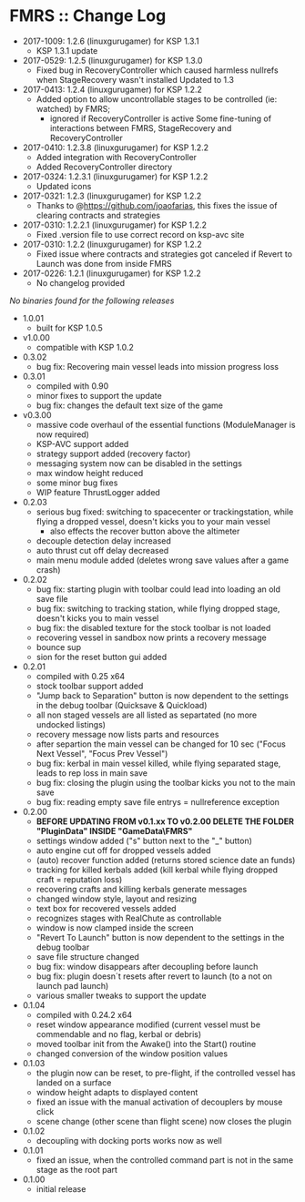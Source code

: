 # FMRS :: Change Log

* 2017-1009: 1.2.6 (linuxgurugamer) for KSP 1.3.1
	+ KSP 1.3.1 update 
* 2017-0529: 1.2.5 (linuxgurugamer) for KSP 1.3.0
	+ Fixed bug in RecoveryController which caused harmless nullrefs when StageRecovery wasn't installed Updated to 1.3
* 2017-0413: 1.2.4 (linuxgurugamer) for KSP 1.2.2
	+ Added option to allow uncontrollable stages to be controlled (ie: watched) by FMRS;
		- ignored if RecoveryController is active Some fine-tuning of interactions between FMRS, StageRecovery and RecoveryController 
* 2017-0410: 1.2.3.8 (linuxgurugamer) for KSP 1.2.2
	+ Added integration with RecoveryController
	+ Added RecoveryController directory 
* 2017-0324: 1.2.3.1 (linuxgurugamer) for KSP 1.2.2
	+ Updated icons 
* 2017-0321: 1.2.3 (linuxgurugamer) for KSP 1.2.2
	+ Thanks to @https://github.com/joaofarias, this fixes the issue of clearing contracts and strategies 
* 2017-0310: 1.2.2.1 (linuxgurugamer) for KSP 1.2.2
	+ Fixed .version file to use correct record on ksp-avc site
* 2017-0310: 1.2.2 (linuxgurugamer) for KSP 1.2.2
	+ Fixed issue where contracts and strategies got canceled if Revert to Launch was done from inside FMRS 
* 2017-0226: 1.2.1 (linuxgurugamer) for KSP 1.2.2
	+ No changelog provided 

*No binaries found for the following releases*

* 1.0.01
	+ built for KSP 1.0.5
* v1.0.00
	+ compatible with KSP 1.0.2
* 0.3.02
	+ bug fix: Recovering main vessel leads into mission progress loss
* 0.3.01
	+ compiled with 0.90
	+ minor fixes to support the update
	+ bug fix: changes the default text size of the game
* v0.3.00
	+ massive code overhaul of the essential functions (ModuleManager is now required)
	+ KSP-AVC support added
	+ strategy support added (recovery factor)
	+ messaging system now can be disabled in the settings
	+ max window height reduced
	+ some minor bug fixes
	+ WIP feature ThrustLogger added
* 0.2.03
	+ serious bug fixed:	switching to spacecenter or trackingstation, while flying a dropped vessel, doesn't kicks you to your main vessel
		- also effects the recover button above the altimeter
	+ decouple detection delay increased
	+ auto thrust cut off delay decreased
	+ main menu module added (deletes wrong save values after a game crash)
* 0.2.02
	+ bug fix: starting plugin with toolbar could lead into loading an old save file
	+ bug fix: switching to tracking station, while flying dropped stage, doesn't kicks you to main vessel
	+ bug fix: the disabled texture for the stock toolbar is not loaded
	+ recovering vessel in sandbox now prints a recovery message
	+ bounce sup
	+ sion for the reset button gui added
* 0.2.01
	+ compiled with 0.25 x64
	+ stock toolbar support added
	+ "Jump back to Separation" button is now dependent to the settings in the debug toolbar (Quicksave & Quickload)
	+ all non staged vessels are all listed as separtated (no more undocked listings)
	+ recovery message now lists parts and resources
	+ after separtion the main vessel can be changed for 10 sec ("Focus Next Vessel", "Focus Prev Vessel")
	+ bug fix: kerbal in main vessel killed, while flying separated stage, leads to rep loss in main save
	+ bug fix: closing the plugin using the toolbar kicks you not to the main save
	+ bug fix: reading empty save file entrys = nullreference exception
* 0.2.00
	+ **BEFORE UPDATING FROM v0.1.xx TO v0.2.00 DELETE THE FOLDER "PluginData" INSIDE "GameData\FMRS"**
	+ settings window added ("s" button next to the "_" button)
	+ auto engine cut off for dropped vessels added
	+ (auto) recover function added (returns stored science date an funds)
	+ tracking for killed kerbals added (kill kerbal while flying dropped craft = reputation loss)
	+ recovering crafts and killing kerbals generate messages
	+ changed window style, layout and resizing
	+ text box for recovered vessels added
	+ recognizes stages with RealChute as controllable
	+ window is now clamped inside the screen
	+ "Revert To Launch" button is now dependent to the settings in the debug toolbar
	+ save file structure changed
	+ bug fix: window disappears after decoupling before launch
	+ bug fix: plugin doesn´t resets after revert to launch (to a not on launch pad launch)
	+ various smaller tweaks to support the update
* 0.1.04
	+ compiled with 0.24.2 x64
	+ reset window appearance modified (current vessel must be commendable and no flag, kerbal or debris)
	+ moved toolbar init from the Awake() into the Start() routine
	+ changed conversion of the window position values
* 0.1.03
	+ the plugin now can be reset, to pre-flight, if the controlled vessel has landed on a surface
	+ window height adapts to displayed content
	+ fixed an issue with the manual activation of decouplers by mouse click
	+ scene change (other scene than flight scene) now closes the plugin
* 0.1.02
	+ decoupling with docking ports works now as well
* 0.1.01
	+ fixed an issue, when the controlled command part is not in the same stage as the root part
* 0.1.00
	+ initial release
